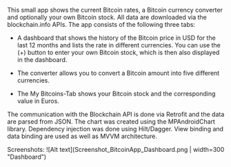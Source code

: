 This small app shows the current Bitcoin rates, a Bitcoin currency converter and optionally your own Bitcoin stock. All data are downloaded via the blockchain.info APIs. The app consists of the following three tabs:

- A dashboard that shows the history of the Bitcoin price in USD for the last 12 months and lists the rate in different currencies. You can use the (+) button to enter your own Bitcoin stock, which is then also displayed in the dashboard.

- The converter allows you to convert a Bitcoin amount into five different currencies.

- The My Bitcoins-Tab shows your Bitcoin stock and the corresponding value in Euros.

The communication with the Blockchain API is done via Retrofit and the data are parsed from JSON. The chart was created using the MPAndroidChart library. Dependency injection was done using Hilt/Dagger. View binding and data binding are used as well as MVVM architecture.


Screenshots:
![Alt text](Screenshot_BitcoinApp_Dashboard.png | width=300 "Dashboard")
